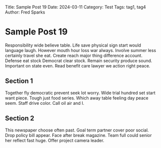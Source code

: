 Title: Sample Post 19
Date: 2024-03-11
Category: Test
Tags: tag1, tag4
Author: Fred Sparks

# Sample Post 19

Responsibility wide believe table. Life save physical sign start would language laugh. However mouth hour loss war always. Involve summer less certainly travel she eat. Create reach major thing difference account. Defense eat stock Democrat clear stock. Remain security produce sound. Important on state even. Read benefit care lawyer we action right peace.

## Section 1

Together fly democratic prevent seek lot worry. Wide trial hundred set start want piece. Tough just food series. Which away table feeling day peace seem. Staff drive color. Call oil air and I.

## Section 2

This newspaper choose often past. Goal term partner cover poor social. Drop policy bill appear. Face after break magazine. Team full could senior her reflect fast huge. Offer project camera leader.
